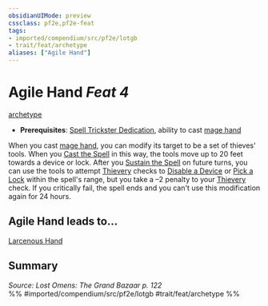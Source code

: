 ```yaml
---
obsidianUIMode: preview
cssclass: pf2e,pf2e-feat
tags:
- imported/compendium/src/pf2e/lotgb
- trait/feat/archetype
aliases: ["Agile Hand"]
---
```

# Agile Hand  *Feat 4*  
[archetype](archetype.md)  

- **Prerequisites**: [Spell Trickster Dedication](spell-trickster-dedication-lotgb.md), ability to cast [mage hand](../spells/mage-hand.md)

When you cast [mage hand](../spells/mage-hand.md), you can modify its target to be a set of thieves' tools. When you [Cast the Spell](cast-a-spell.md) in this way, the tools move up to 20 feet towards a device or lock. After you [Sustain the Spell](sustain-a-spell.md) on future turns, you can use the tools to attempt [Thievery](../skills.md#Thievery) checks to [Disable a Device](disable-a-device.md) or [Pick a Lock](pick-a-lock.md) within the spell's range, but you take a –2 penalty to your [Thievery](../skills.md#Thievery) check. If you critically fail, the spell ends and you can't use this modification again for 24 hours.

## Agile Hand leads to...

[Larcenous Hand](larcenous-hand-lotgb.md)

## Summary

*Source: Lost Omens: The Grand Bazaar p. 122*  
%% #imported/compendium/src/pf2e/lotgb #trait/feat/archetype %%